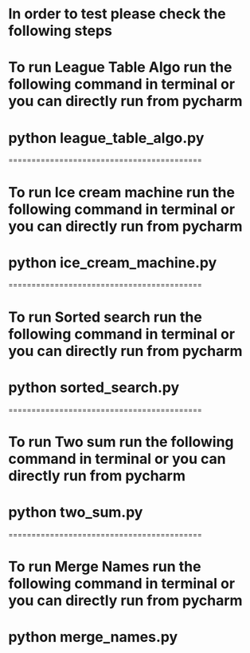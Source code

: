 # In order to test please check the following steps

# To run League Table Algo run the following command in terminal or you can directly run from pycharm

# python league_table_algo.py

==========================================

# To run Ice cream machine run the following command in terminal or you can directly run from pycharm

# python ice_cream_machine.py

==========================================

# To run Sorted search run the following command in terminal or you can directly run from pycharm

# python sorted_search.py

==========================================

# To run Two sum run the following command in terminal or you can directly run from pycharm

# python two_sum.py

==========================================

# To run Merge Names run the following command in terminal or you can directly run from pycharm

# python merge_names.py

